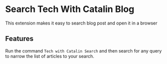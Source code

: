 # Search Tech With Catalin Blog

This extension makes it easy to search blog post and open it in a browser

## Features

Run the command `Tech with Catalin Search` and then search for any query to narrow the list of articles to your search.
